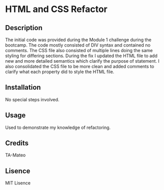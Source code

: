 # HTML and CSS Refactor

## Description

The initial code was provided during the Module 1 challenge during the bootcamp. 
The code mostly consisted of DIV syntax and contained no comments. 
The CSS file also consisted of multiple lines doing the same styling for differing sections. 
During the fix I updated the HTML file to add new and more detailed semantics which clarify the purpose of statement. 
I also consolidated the CSS file to be more clean and added comments to clarify what each property did to style the HTML file.

## Installation

No special steps involved.

## Usage

Used to demonstrate my knowledge of refactoring.

## Credits

TA-Mateo

## Lisence

MIT Lisence